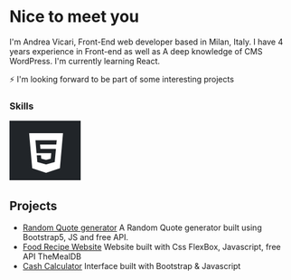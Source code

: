 ####
Nice to meet you<br>
================
I'm Andrea Vicari, Front-End web developer based in Milan, Italy.
I have 4 years experience in Front-end as well as A deep knowledge of CMS WordPress.
I'm currently learning React.

⚡ I'm looking forward to be part of some interesting projects

### Skills
<img src="https://github.com/Andrea-vicari/Andrea-vicari/blob/main/HTML_logo.png" style="width:30px:heigth:auto">



## Projects

* [Random Quote generator](https://github.com/Andrea-vicari/Random_quote_generator_API)
   A Random Quote generator built using Bootstrap5, JS and free API.
* [Food Recipe Website](https://github.com/Andrea-vicari/WorldRecipe)
   Website built with Css FlexBox, Javascript, free API TheMealDB
* [Cash Calculator](https://github.com/Andrea-vicari/Cash_register)
   Interface built with Bootstrap & Javascript
